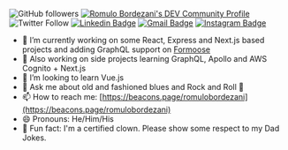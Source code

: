 ![GitHub followers](https://img.shields.io/github/followers/romulobordezani?label=Follow%20Me%21&style=social)
[![Romulo Bordezani's DEV Community Profile](https://d2fltix0v2e0sb.cloudfront.net/dev-badge.svg)](https://dev.to/romulobordezani)
![Twitter Follow](https://img.shields.io/twitter/follow/romulobordezani?style=social)
[![Linkedin Badge](https://img.shields.io/badge/-Linkedin-0077B5?style=flat-square&logo=Linkedin&logoColor=white&link=https://www.linkedin.com/in/romulobordezani/)](https://www.linkedin.com/in/romulobordezani/) 
[![Gmail Badge](https://img.shields.io/badge/Gmail-c5392a?style=flat-square&logo=Gmail&logoColor=white&link=mailto:romulobordezani@gmail.com)](mailto:romulobordezani@gmail.com)
[![Instagram Badge](https://img.shields.io/badge/-Instagram-f797a5?style=flat-square&logo=Instagram&logoColor=white&link=https://www.instagram.com/mulo.art)](https://www.instagram.com/mulo.art)

- 🔭 I’m currently working on some React, Express and Next.js based projects and adding GraphQL support on [Formoose](https://github.com/romulobordezani/formoose) 
- 🌱 Also working on side projects learning GraphQL, Apollo and AWS Cognito + Next.js
- 👯 I’m looking to learn Vue.js
- 💬 Ask me about old and fashioned blues and Rock and Roll 🤘
- 📫 How to reach me: [https://beacons.page/romulobordezani](https://beacons.page/romulobordezani)
- 😄 Pronouns: He/Him/His
- 🤡 Fun fact: I'm a certified clown. Please show some respect to my Dad Jokes.

